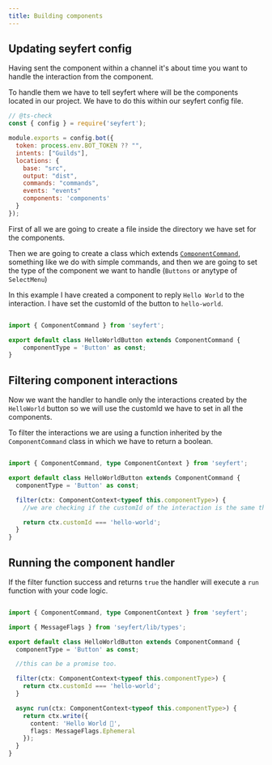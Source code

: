 ```yaml
---
title: Building components
---
```


## Updating seyfert config

Having sent the component within a channel it's about time you want to handle the interaction from the component.

To handle them we have to tell seyfert where will be the components located in our project. We have to do this within our seyfert config file.

```js title="seyfert.config.js" showLineNumbers copy ins={12}
// @ts-check
const { config } = require('seyfert');

module.exports = config.bot({
  token: process.env.BOT_TOKEN ?? "",
  intents: ["Guilds"],
  locations: {
    base: "src",
    output: "dist",
    commands: "commands",
    events: "events"
    components: 'components'
  }
});
```

First of all we are going to create a file inside the directory we have set for the components.

Then we are going to create a class which extends [`ComponentCommand`](/api/classes/componentcommand), something like we do with simple commands, and then we are going to set the type of the component we want to handle (`Buttons` or anytype of `SelectMenu`)


In this example I have created a component to reply `Hello World` to the interaction. I have set the customId of the button to `hello-world`.

```ts showLineNumbers copy

import { ComponentCommand } from 'seyfert';

export default class HelloWorldButton extends ComponentCommand {
    componentType = 'Button' as const;
}
```

## Filtering component interactions

Now we want the handler to handle only the interactions created by the `HelloWorld` button so we will use the customId we have to set in all the components.

To filter the interactions we are using a function inherited by the `ComponentCommand` class in which we have to return a boolean.

```ts ins={6-10} showLineNumbers copy

import { ComponentCommand, type ComponentContext } from 'seyfert';

export default class HelloWorldButton extends ComponentCommand {
  componentType = 'Button' as const;

  filter(ctx: ComponentContext<typeof this.componentType>) {
    //we are checking if the customId of the interaction is the same that the one set in my button

    return ctx.customId === 'hello-world';
  }
}
```

## Running the component handler

If the filter function success and returns `true` the handler will execute a `run` function with your code logic.

```ts ins={14-19} showLineNumbers copy

import { ComponentCommand, type ComponentContext } from 'seyfert';

import { MessageFlags } from 'seyfert/lib/types';

export default class HelloWorldButton extends ComponentCommand {
  componentType = 'Button' as const;

  //this can be a promise too.

  filter(ctx: ComponentContext<typeof this.componentType>) {
    return ctx.customId === 'hello-world';
  }

  async run(ctx: ComponentContext<typeof this.componentType>) {
    return ctx.write({
      content: 'Hello World 👋',
      flags: MessageFlags.Ephemeral
    });
  }
}

```